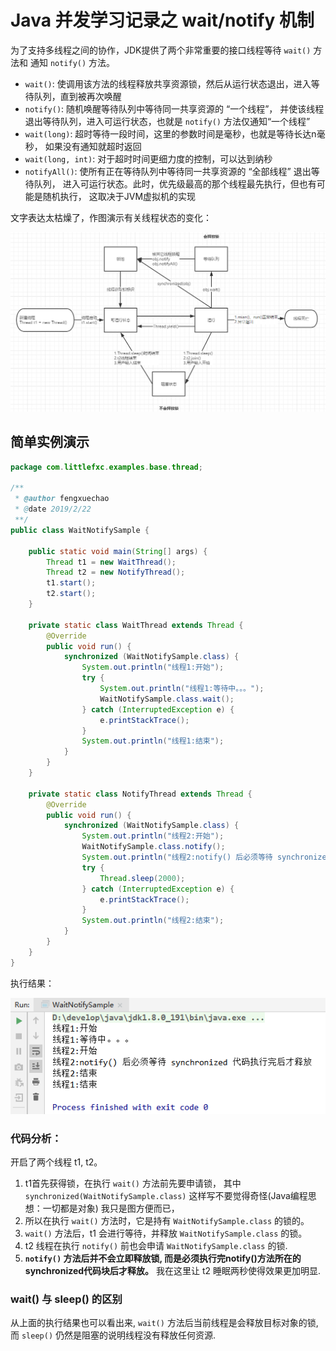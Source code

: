 # Java 并发学习记录之 wait/notify 机制

为了支持多线程之间的协作，JDK提供了两个非常重要的接口线程等待 `wait()` 方法和
通知 `notify()` 方法。

- `wait()`: 使调用该方法的线程释放共享资源锁，然后从运行状态退出，进入等待队列，直到被再次唤醒
- `notify()`: 随机唤醒等待队列中等待同一共享资源的 “一个线程”，
并使该线程退出等待队列，进入可运行状态，也就是 `notify()` 方法仅通知“一个线程”
- `wait(long)`: 超时等待一段时间，这里的参数时间是毫秒，也就是等待长达n毫秒，
如果没有通知就超时返回
- `wait(long, int)`: 对于超时时间更细力度的控制，可以达到纳秒
- `notifyAll()`: 使所有正在等待队列中等待同一共享资源的 “全部线程” 退出等待队列，
进入可运行状态。此时，优先级最高的那个线程最先执行，但也有可能是随机执行，
这取决于JVM虚拟机的实现

文字表达太枯燥了，作图演示有关线程状态的变化：

![线程的基本状态](../images/线程的基本状态.png)

## 简单实例演示

```java
package com.littlefxc.examples.base.thread;

/**
 * @author fengxuechao
 * @date 2019/2/22
 **/
public class WaitNotifySample {

    public static void main(String[] args) {
        Thread t1 = new WaitThread();
        Thread t2 = new NotifyThread();
        t1.start();
        t2.start();
    }

    private static class WaitThread extends Thread {
        @Override
        public void run() {
            synchronized (WaitNotifySample.class) {
                System.out.println("线程1:开始");
                try {
                    System.out.println("线程1:等待中。。。");
                    WaitNotifySample.class.wait();
                } catch (InterruptedException e) {
                    e.printStackTrace();
                }
                System.out.println("线程1:结束");
            }
        }
    }

    private static class NotifyThread extends Thread {
        @Override
        public void run() {
            synchronized (WaitNotifySample.class) {
                System.out.println("线程2:开始");
                WaitNotifySample.class.notify();
                System.out.println("线程2:notify() 后必须等待 synchronized 代码执行完后才释放");
                try {
                    Thread.sleep(2000);
                } catch (InterruptedException e) {
                    e.printStackTrace();
                }
                System.out.println("线程2:结束");
            }
        }
    }
}
```

执行结果：

![线程wait-notify执行结果.png](../images/线程wait-notify执行结果.png)

### 代码分析：

开启了两个线程 t1, t2。

1. t1首先获得锁，在执行 `wait()` 方法前先要申请锁，
其中 `synchronized(WaitNotifySample.class)` 这样写不要觉得奇怪(Java编程思想：一切都是对象)
我只是图方便而已，
2. 所以在执行 `wait()` 方法时，它是持有 `WaitNotifySample.class` 的锁的。
3. `wait()` 方法后，t1 会进行等待，并释放 `WaitNotifySample.class` 的锁。
4. t2 线程在执行 `notify()` 前也会申请 `WaitNotifySample.class` 的锁.
5. **`notify()` 方法后并不会立即释放锁, 而是必须执行完notify()方法所在的synchronized代码块后才释放。**
我在这里让 t2 睡眠两秒使得效果更加明显.

### wait() 与 sleep() 的区别

从上面的执行结果也可以看出来, `wait()` 方法后当前线程是会释放目标对象的锁, 而 `sleep()` 仍然是阻塞的说明线程没有释放任何资源.
